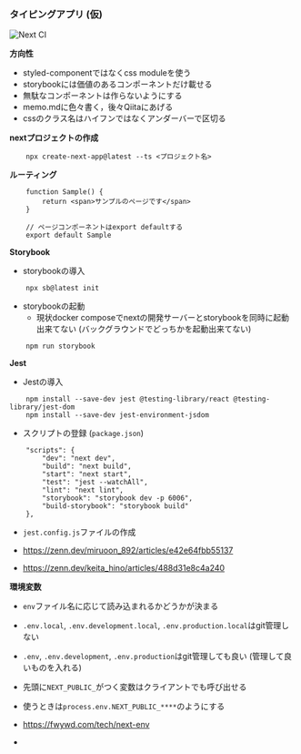 ### タイピングアプリ (仮)

![Next CI](https://github.com/tf63/grapescript/actions/workflows/next.yml/badge.svg)

**方向性**
- styled-componentではなくcss moduleを使う
- storybookには価値のあるコンポーネントだけ載せる
- 無駄なコンポーネントは作らないようにする
- memo.mdに色々書く，後々Qiitaにあげる
- cssのクラス名はハイフンではなくアンダーバーで区切る


**nextプロジェクトの作成**
```
    npx create-next-app@latest --ts <プロジェクト名>
```

**ルーティング**
```
    function Sample() {
        return <span>サンプルのページです</span>
    }

    // ページコンポーネントはexport defaultする
    export default Sample
```

**Storybook**

- storybookの導入
```
    npx sb@latest init
```

- storybookの起動
    - 現状docker composeでnextの開発サーバーとstorybookを同時に起動出来てない (バックグラウンドでどっちかを起動出来てない)
```
    npm run storybook
```

**Jest**

- Jestの導入
```
    npm install --save-dev jest @testing-library/react @testing-library/jest-dom
    npm install --save-dev jest-environment-jsdom
```

- スクリプトの登録 (`package.json`)
```
    "scripts": {
        "dev": "next dev",
        "build": "next build",
        "start": "next start",
        "test": "jest --watchAll",
        "lint": "next lint",
        "storybook": "storybook dev -p 6006",
        "build-storybook": "storybook build"
    },
```

- `jest.config.js`ファイルの作成

- https://zenn.dev/miruoon_892/articles/e42e64fbb55137
- https://zenn.dev/keita_hino/articles/488d31e8c4a240

**環境変数**
- `env`ファイル名に応じて読み込まれるかどうかが決まる
- `.env.local`, `.env.development.local`, `.env.production.local`はgit管理しない
- `.env`, `.env.development`, `.env.production`はgit管理しても良い (管理して良いものを入れる)

- 先頭に`NEXT_PUBLIC_`がつく変数はクライアントでも呼び出せる
- 使うときは`process.env.NEXT_PUBLIC_****`のようにする

- https://fwywd.com/tech/next-env


- 